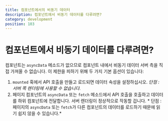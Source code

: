 ```yaml
---
title: 컴포넌트에서의 비동기 데이터
description: 컴포넌트에서 비동기 데이터를 다루려면?
category: development
position: 103
---
```


# 컴포넌트에서 비동기 데이터를 다루려면?

컴포넌트는 `asyncData` 메소드가 없으므로 컴포넌트 내에서 비동기 데이터 서버 측을 직접 가져올 수 없습니다. 이 제한을 피하기 위해 두 가지 기본 옵션이 있습니다:

1. `mounted` 훅에서 API 호출을 만들고 로드되면 데이터 속성을 설정하십시오. *단점 : 서버 쪽 렌더링에 사용할 수 없습니다.*
2. 페이지 컴포넌트의 `asyncData` 또는 `fetch` 메소드에서 API 호출을 호출하고 데이터를 하위 컴포넌트에 전달합니다. 서버 렌더링이 정상적으로 작동할 겁니다. * 단점 : 페이지의 `asyncData` 또는 `fetch`가 다른 컴포넌트의 데이터를 로드하기 때문에 읽기 쉽지 않을 수 있습니다.*
